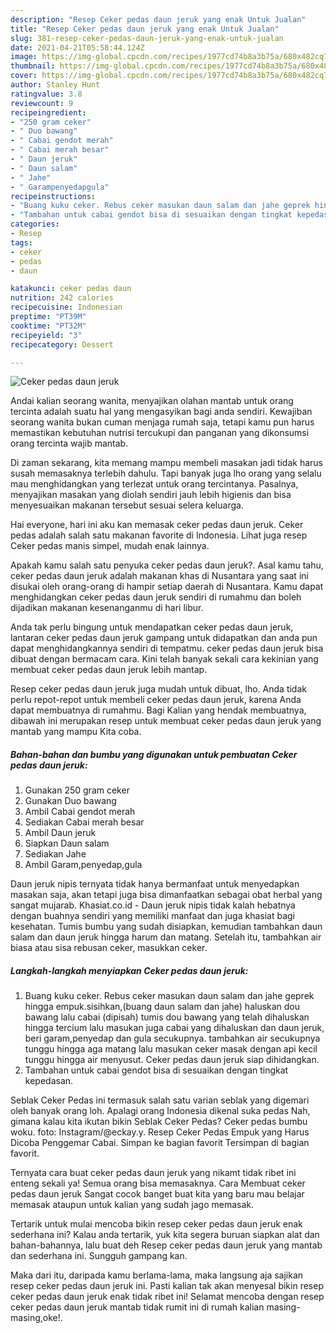 ```yaml
---
description: "Resep Ceker pedas daun jeruk yang enak Untuk Jualan"
title: "Resep Ceker pedas daun jeruk yang enak Untuk Jualan"
slug: 381-resep-ceker-pedas-daun-jeruk-yang-enak-untuk-jualan
date: 2021-04-21T05:58:44.124Z
image: https://img-global.cpcdn.com/recipes/1977cd74b8a3b75a/680x482cq70/ceker-pedas-daun-jeruk-foto-resep-utama.jpg
thumbnail: https://img-global.cpcdn.com/recipes/1977cd74b8a3b75a/680x482cq70/ceker-pedas-daun-jeruk-foto-resep-utama.jpg
cover: https://img-global.cpcdn.com/recipes/1977cd74b8a3b75a/680x482cq70/ceker-pedas-daun-jeruk-foto-resep-utama.jpg
author: Stanley Hunt
ratingvalue: 3.8
reviewcount: 9
recipeingredient:
- "250 gram ceker"
- " Duo bawang"
- " Cabai gendot merah"
- " Cabai merah besar"
- " Daun jeruk"
- " Daun salam"
- " Jahe"
- " Garampenyedapgula"
recipeinstructions:
- "Buang kuku ceker. Rebus ceker masukan daun salam dan jahe geprek hingga empuk.sisihkan,(buang daun salam dan jahe) haluskan dou bawang lalu cabai (dipisah) tumis dou bawang yang telah dihaluskan hingga tercium lalu masukan juga cabai yang dihaluskan dan daun jeruk, beri garam,penyedap dan gula secukupnya. tambahkan air secukupnya tunggu hingga aga matang lalu masukan ceker masak dengan api kecil tunggu hingga air menyusut. Ceker pedas daun jeruk siap dihidangkan."
- "Tambahan untuk cabai gendot bisa di sesuaikan dengan tingkat kepedasan."
categories:
- Resep
tags:
- ceker
- pedas
- daun

katakunci: ceker pedas daun 
nutrition: 242 calories
recipecuisine: Indonesian
preptime: "PT39M"
cooktime: "PT32M"
recipeyield: "3"
recipecategory: Dessert

---
```



![Ceker pedas daun jeruk](https://img-global.cpcdn.com/recipes/1977cd74b8a3b75a/680x482cq70/ceker-pedas-daun-jeruk-foto-resep-utama.jpg)

Andai kalian seorang wanita, menyajikan olahan mantab untuk orang tercinta adalah suatu hal yang mengasyikan bagi anda sendiri. Kewajiban seorang  wanita bukan cuman menjaga rumah saja, tetapi kamu pun harus memastikan kebutuhan nutrisi tercukupi dan panganan yang dikonsumsi orang tercinta wajib mantab.

Di zaman  sekarang, kita memang mampu membeli masakan jadi tidak harus susah memasaknya terlebih dahulu. Tapi banyak juga lho orang yang selalu mau menghidangkan yang terlezat untuk orang tercintanya. Pasalnya, menyajikan masakan yang diolah sendiri jauh lebih higienis dan bisa menyesuaikan makanan tersebut sesuai selera keluarga. 

Hai everyone, hari ini aku kan memasak ceker pedas daun jeruk. Ceker pedas adalah salah satu makanan favorite di Indonesia. Lihat juga resep Ceker pedas manis simpel, mudah enak lainnya.

Apakah kamu salah satu penyuka ceker pedas daun jeruk?. Asal kamu tahu, ceker pedas daun jeruk adalah makanan khas di Nusantara yang saat ini disukai oleh orang-orang di hampir setiap daerah di Nusantara. Kamu dapat menghidangkan ceker pedas daun jeruk sendiri di rumahmu dan boleh dijadikan makanan kesenanganmu di hari libur.

Anda tak perlu bingung untuk mendapatkan ceker pedas daun jeruk, lantaran ceker pedas daun jeruk gampang untuk didapatkan dan anda pun dapat menghidangkannya sendiri di tempatmu. ceker pedas daun jeruk bisa dibuat dengan bermacam cara. Kini telah banyak sekali cara kekinian yang membuat ceker pedas daun jeruk lebih mantap.

Resep ceker pedas daun jeruk juga mudah untuk dibuat, lho. Anda tidak perlu repot-repot untuk membeli ceker pedas daun jeruk, karena Anda dapat membuatnya di rumahmu. Bagi Kalian yang hendak membuatnya, dibawah ini merupakan resep untuk membuat ceker pedas daun jeruk yang mantab yang mampu Kita coba.

<!--inarticleads1-->

##### Bahan-bahan dan bumbu yang digunakan untuk pembuatan Ceker pedas daun jeruk:

1. Gunakan 250 gram ceker
1. Gunakan  Duo bawang
1. Ambil  Cabai gendot merah
1. Sediakan  Cabai merah besar
1. Ambil  Daun jeruk
1. Siapkan  Daun salam
1. Sediakan  Jahe
1. Ambil  Garam,penyedap,gula


Daun jeruk nipis ternyata tidak hanya bermanfaat untuk menyedapkan masakan saja, akan tetapi juga bisa dimanfaatkan sebagai obat herbal yang sangat mujarab. Khasiat.co.id - Daun jeruk nipis tidak kalah hebatnya dengan buahnya sendiri yang memiliki manfaat dan juga khasiat bagi kesehatan. Tumis bumbu yang sudah disiapkan, kemudian tambahkan daun salam dan daun jeruk hingga harum dan matang. Setelah itu, tambahkan air biasa atau sisa rebusan ceker, masukkan ceker. 

<!--inarticleads2-->

##### Langkah-langkah menyiapkan Ceker pedas daun jeruk:

1. Buang kuku ceker. Rebus ceker masukan daun salam dan jahe geprek hingga empuk.sisihkan,(buang daun salam dan jahe) haluskan dou bawang lalu cabai (dipisah) tumis dou bawang yang telah dihaluskan hingga tercium lalu masukan juga cabai yang dihaluskan dan daun jeruk, beri garam,penyedap dan gula secukupnya. tambahkan air secukupnya tunggu hingga aga matang lalu masukan ceker masak dengan api kecil tunggu hingga air menyusut. Ceker pedas daun jeruk siap dihidangkan.
1. Tambahan untuk cabai gendot bisa di sesuaikan dengan tingkat kepedasan.


Seblak Ceker Pedas ini termasuk salah satu varian seblak yang digemari oleh banyak orang loh. Apalagi orang Indonesia dikenal suka pedas Nah, gimana kalau kita ikutan bikin Seblak Ceker Pedas? Ceker pedas bumbu woku. foto: Instagram/@eckay.y. Resep Ceker Pedas Empuk yang Harus Dicoba Penggemar Cabai. Simpan ke bagian favorit Tersimpan di bagian favorit. 

Ternyata cara buat ceker pedas daun jeruk yang nikamt tidak ribet ini enteng sekali ya! Semua orang bisa memasaknya. Cara Membuat ceker pedas daun jeruk Sangat cocok banget buat kita yang baru mau belajar memasak ataupun untuk kalian yang sudah jago memasak.

Tertarik untuk mulai mencoba bikin resep ceker pedas daun jeruk enak sederhana ini? Kalau anda tertarik, yuk kita segera buruan siapkan alat dan bahan-bahannya, lalu buat deh Resep ceker pedas daun jeruk yang mantab dan sederhana ini. Sungguh gampang kan. 

Maka dari itu, daripada kamu berlama-lama, maka langsung aja sajikan resep ceker pedas daun jeruk ini. Pasti kalian tak akan menyesal bikin resep ceker pedas daun jeruk enak tidak ribet ini! Selamat mencoba dengan resep ceker pedas daun jeruk mantab tidak rumit ini di rumah kalian masing-masing,oke!.

